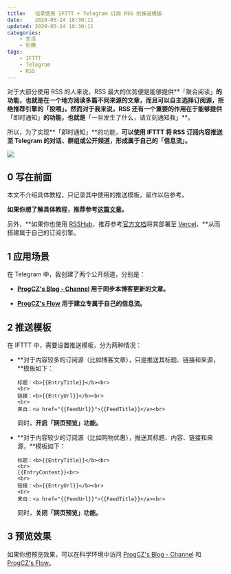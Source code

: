 ```yaml
---
title:   记录使用 IFTTT + Telegram 订阅 RSS 的推送模板
date:    2020-05-24 18:30:11
updated: 2020-05-24 18:30:11
categories:
    - 生活
    - 折腾
tags:
    - IFTTT
    - Telegram
    - RSS
---
```


对于大部分使用 RSS 的人来说，RSS 最大的优势便是能够提供**「聚合阅读」**的功能，也就是在一个地方阅读多篇不同来源的文章，而且可以自主选择订阅源，拒绝推荐引擎的「投喂」。然而对于我来说，RSS 还有一个重要的作用在于能够提供**「即时通知」**的功能，也就是**「一旦发生了什么，请立刻通知我」**。

所以，为了实现**「即时通知」**的功能，**可以使用 IFTTT 将 RSS 订阅内容推送至 Telegram 的对话、群组或公开频道，形成属于自己的「信息流」。**

<img src="https://cdn.staticaly.com/gh/ProgCZ/image-cloud-a/master/2020/05/10.png" style="zoom:100%"/>

<!-- more -->

## 0 写在前面

本文不介绍具体教程，只记录其中使用的推送模板，留作以后参考。

**如果你想了解具体教程，推荐参考[这篇文章](https://sword.studio/157.html)。**

另外，**如果你也使用 [RSSHub](https://docs.rsshub.app/)，推荐参考[官方文档](https://docs.rsshub.app/install/#bu-shu-dao-vercel-zeit-now)将其部署至 [Vercel](https://vercel.com/)，**从而搭建属于自己的订阅引擎。

## 1 应用场景

在 Telegram 中，我创建了两个公开频道，分别是：

- **[ProgCZ's Blog - Channel](https://t.me/ProgCZChannel) 用于同步本博客更新的文章。**

- **[ProgCZ's Flow](https://t.me/ProgCZFlow) 用于建立专属于自己的信息流。**

## 2 推送模板

在 IFTTT 中，需要设置推送模板，分为两种情况：

- **对于内容较多的订阅源（比如博客文章），只是推送其标题、链接和来源，**模板如下：

  ```
  标题：<b>{{EntryTitle}}</b><br>
  <br>
  链接：<b>{{EntryUrl}}</b><br>
  <br>
  来自：<a href="{{FeedUrl}}">{{FeedTitle}}</a><br>
  ```

  同时，**开启「网页预览」功能。**

- **对于内容较少的订阅源（比如购物优惠），推送其标题、内容、链接和来源，**模板如下：

  ```
  标题：<b>{{EntryTitle}}</b><br>
  <br>
  {{EntryContent}}<br>
  <br>
  链接：<b>{{EntryUrl}}</b><br>
  <br>
  来自：<a href="{{FeedUrl}}">{{FeedTitle}}</a><br>
  ```

  同时，**关闭「网页预览」功能。**

## 3 预览效果

如果你想预览效果，可以在科学环境中访问 [ProgCZ's Blog - Channel](https://t.me/s/ProgCZChannel) 和 [ProgCZ's Flow](https://t.me/s/ProgCZFlow)。
